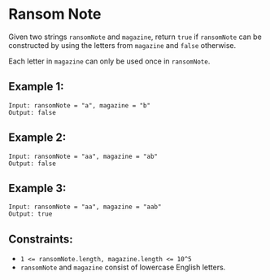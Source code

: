 # Ransom Note

Given two strings `ransomNote` and `magazine`, return `true` if `ransomNote` can be constructed by using the letters
from `magazine` and `false` otherwise.

Each letter in `magazine` can only be used once in `ransomNote`.

## Example 1:

```
Input: ransomNote = "a", magazine = "b"
Output: false
```

## Example 2:

```
Input: ransomNote = "aa", magazine = "ab"
Output: false
```

## Example 3:

```
Input: ransomNote = "aa", magazine = "aab"
Output: true
```

## Constraints:

* `1 <= ransomNote.length, magazine.length <= 10^5`
* `ransomNote` and `magazine` consist of lowercase English letters.
